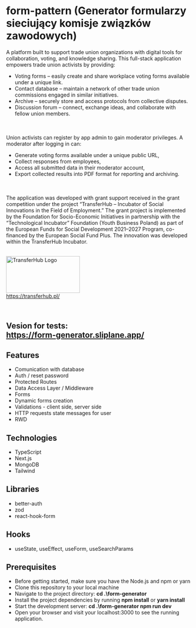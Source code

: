 # form-pattern (Generator formularzy sieciujący komisje związków zawodowych)

A platform built to support trade union organizations with digital tools for collaboration, voting, and knowledge sharing. This full-stack application empowers trade union activists by providing:
- Voting forms – easily create and share workplace voting forms available under a unique link.
- Contact database – maintain a network of other trade union commissions engaged in similar initiatives.
- Archive – securely store and access protocols from collective disputes.
- Discussion forum – connect, exchange ideas, and collaborate with fellow union members.

<br/>
<br/>
Union activists can register by app admin to gain moderator privileges. A moderator after logging in can:

- Generate voting forms available under a unique public URL,
- Collect responses from employees,
- Access all submitted data in their moderator account,
- Export collected results into PDF format for reporting and archiving.
<br/>
<br/>
The application was developed with grant support received in the grant competition under the project “TransferHub – Incubator of Social Innovations in the Field of Employment.” The grant project is implemented by the Foundation for Socio-Economic Initiatives in partnership with the “Technological Incubator” Foundation (Youth Business Poland) as part of the European Funds for Social Development 2021–2027 Program, co-financed by the European Social Fund Plus. The innovation was developed within the TransferHub Incubator.
<br/>
<br/>

  <img 
    src="https://github.com/user-attachments/assets/9b8272e5-a6fb-4a13-a69a-8720820d9055" 
    alt="TransferHub Logo" 
    width="200" 
    height="100"
  />
  <br/>
  https://transferhub.pl/
  


<br/>






## Vesion for tests: <br> https://form-generator.sliplane.app/ <br/> 
## Features

* Comunication with database
* Auth / reset password
* Protected Routes
* Data Access Layer / Middleware
* Forms
* Dynamic forms creation
* Validations - client side, server side
* HTTP requests state messages for user
* RWD


## Technologies

* TypeScript
* Next.js
* MongoDB
* Tailwind 


## Libraries

* better-auth
* zod
* react-hook-form
  
## Hooks
* useState, useEffect, useForm, useSearchParams

## Prerequisites
* Before getting started, make sure you have the Node.js and npm or yarn
* Clone this repository to your local machine
* Navigate to the project directory: **cd .\form-generator**
* Install the project dependencies by running **npm install** or **yarn install** 
* Start the development server: **cd .\form-generator npm run dev** 
* Open your browser and visit your localhost:3000 to see the running application.

 


